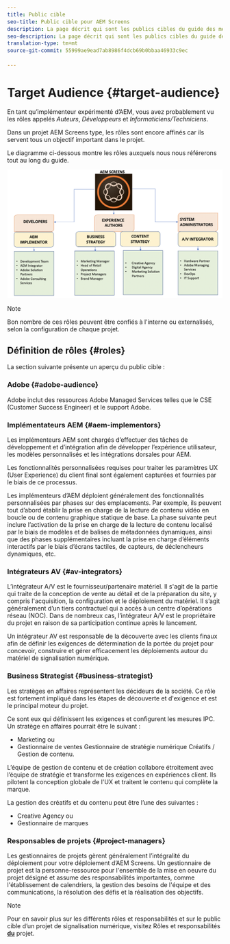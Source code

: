 ```yaml
---
title: Public cible
seo-title: Public cible pour AEM Screens
description: La page décrit qui sont les publics cibles du guide des meilleures pratiques d’AEM Screens.
seo-description: La page décrit qui sont les publics cibles du guide des meilleures pratiques d’AEM Screens.
translation-type: tm+mt
source-git-commit: 55999ae9ead7ab8986f4dcb69b0bbaa46933c9ec

---
```



# Target Audience {#target-audience}

En tant qu’implémenteur expérimenté d’AEM, vous avez probablement vu les rôles appelés *Auteurs*, *Développeurs* et *Informaticiens/Techniciens*.

Dans un projet AEM Screens type, les rôles sont encore affinés car ils servent tous un objectif important dans le projet.

Le diagramme ci-dessous montre les rôles auxquels nous nous référerons tout au long du guide.

![](/help/assets/roles-used.png)

>[!NOTE]
> Bon nombre de ces rôles peuvent être confiés à l'interne ou externalisés, selon la configuration de chaque projet.

## Définition de rôles {#roles}

La section suivante présente un aperçu du public cible :

### Adobe {#adobe-audience}

Adobe inclut des ressources Adobe Managed Services telles que le CSE (Customer Success Engineer) et le support Adobe.

### Implémentateurs AEM {#aem-implementors}

Les implémenteurs AEM sont chargés d’effectuer des tâches de développement et d’intégration afin de développer l’expérience utilisateur, les modèles personnalisés et les intégrations dorsales pour AEM.

Les fonctionnalités personnalisées requises pour traiter les paramètres UX (User Experience) du client final sont également capturées et fournies par le biais de ce processus.

Les implémenteurs d’AEM déploient généralement des fonctionnalités personnalisées par phases sur des emplacements. Par exemple, ils peuvent tout d’abord établir la prise en charge de la lecture de contenu vidéo en boucle ou de contenu graphique statique de base. La phase suivante peut inclure l’activation de la prise en charge de la lecture de contenu localisé par le biais de modèles et de balises de métadonnées dynamiques, ainsi que des phases supplémentaires incluant la prise en charge d’éléments interactifs par le biais d’écrans tactiles, de capteurs, de déclencheurs dynamiques, etc.

### Intégrateurs AV {#av-integrators}

L’intégrateur A/V est le fournisseur/partenaire matériel. Il s'agit de la partie qui traite de la conception de vente au détail et de la préparation du site, y compris l'acquisition, la configuration et le déploiement du matériel. Il s’agit généralement d’un tiers contractuel qui a accès à un centre d’opérations réseau (NOC). Dans de nombreux cas, l’intégrateur A/V est le propriétaire du projet en raison de sa participation continue après le lancement.

Un intégrateur AV est responsable de la découverte avec les clients finaux afin de définir les exigences de détermination de la portée du projet pour concevoir, construire et gérer efficacement les déploiements autour du matériel de signalisation numérique.

### Business Strategist {#business-strategist}

Les stratèges en affaires représentent les décideurs de la société. Ce rôle est fortement impliqué dans les étapes de découverte et d'exigence et est le principal moteur du projet.

Ce sont eux qui définissent les exigences et configurent les mesures IPC. Un stratège en affaires pourrait être le suivant :

* Marketing ou
* Gestionnaire de ventes Gestionnaire de stratégie numérique Créatifs / Gestion de contenu.

L’équipe de gestion de contenu et de création collabore étroitement avec l’équipe de stratégie et transforme les exigences en expériences client. Ils pilotent la conception globale de l'UX et traitent le contenu qui complète la marque.

La gestion des créatifs et du contenu peut être l’une des suivantes :

* Creative Agency ou
* Gestionnaire de marques

### Responsables de projets {#project-managers}

Les gestionnaires de projets gèrent généralement l’intégralité du déploiement pour votre déploiement d’AEM Screens. Un gestionnaire de projet est la personne-ressource pour l'ensemble de la mise en oeuvre du projet désigné et assume des responsabilités importantes, comme l'établissement de calendriers, la gestion des besoins de l'équipe et des communications, la résolution des défis et la réalisation des objectifs.

>[!NOTE]
>
> Pour en savoir plus sur les différents rôles et responsabilités et sur le public cible d’un projet de signalisation numérique, visitez Rôles et responsabilités **[du](https://helpx.adobe.com/experience-manager/6-5/screens/using/project-roles-responsibilities.html)** projet.
